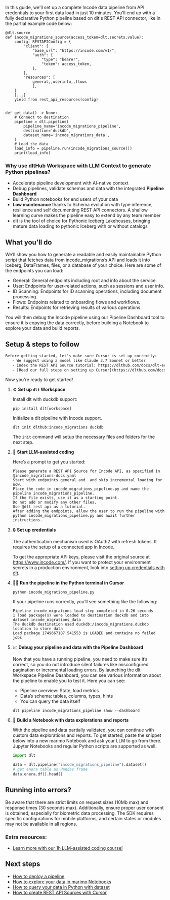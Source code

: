 In this guide, we'll set up a complete Incode data pipeline from API credentials to your first data load in just 10 minutes. You'll end up with a fully declarative Python pipeline based on dlt's REST API connector, like in the partial example code below:

```python-outcome
@dlt.source
def incode_migrations_source(access_token=dlt.secrets.value):
    config: RESTAPIConfig = {
        "client": {
            "base_url": "https://incode.com/v1/",
            "auth": {
                "type": "bearer",
                "token": access_token,
            },
        },
        "resources": [
            general,,userinfo,,flows
            ],
    }
    [...]
    yield from rest_api_resources(config)


def get_data() -> None:
    # Connect to destination
    pipeline = dlt.pipeline(
        pipeline_name='incode_migrations_pipeline',
        destination='duckdb',
        dataset_name='incode_migrations_data', 
    )
    # Load the data
    load_info = pipeline.run(incode_migrations_source())
    print(load_info) 
```

### Why use dltHub Workspace with LLM Context to generate Python pipelines?

- Accelerate pipeline development with AI-native context
- Debug pipelines, validate schemas and data with the integrated **Pipeline Dashboard**
- Build Python notebooks for end users of your data
- **Low maintenance** thanks to Schema evolution with type inference, resilience and self documenting REST API connectors. A shallow learning curve makes the pipeline easy to extend by any team member
- dlt is the tool of choice for Pythonic Iceberg Lakehouses, bringing mature data loading to pythonic Iceberg with or without catalogs

## What you’ll do

We’ll show you how to generate a readable and easily maintainable Python script that fetches data from incode_migrations’s API and loads it into Iceberg, DataFrames, files, or a database of your choice. Here are some of the endpoints you can load:

- General: General endpoints including root and info about the service.
- User: Endpoints for user-related actions, such as sessions and user info.
- ID Scanning: Endpoints for ID scanning operations, including document processing.
- Flows: Endpoints related to onboarding flows and workflows.
- Results: Endpoints for retrieving results of various operations.

You will then debug the Incode pipeline using our Pipeline Dashboard tool to ensure it is copying the data correctly, before building a Notebook to explore your data and build reports.

## Setup & steps to follow

```default
Before getting started, let's make sure Cursor is set up correctly:
   - We suggest using a model like Claude 3.7 Sonnet or better
   - Index the REST API Source tutorial: https://dlthub.com/docs/dlt-ecosystem/verified-sources/rest_api/ and add it to context as **@dlt rest api**
   - [Read our full steps on setting up Cursor](https://dlthub.com/docs/dlt-ecosystem/llm-tooling/cursor-restapi#23-configuring-cursor-with-documentation)
```

Now you're ready to get started!

1. ⚙️ **Set up `dlt` Workspace**
    
    Install dlt with duckdb support:
    ```shell
    pip install dlt[workspace]
    ```

    Initialize a dlt pipeline with Incode support.
    ```shell
    dlt init dlthub:incode_migrations duckdb
    ```

    The `init` command will setup the necessary files and folders for the next step.
    
2. 🤠 **Start LLM-assisted coding**
    
    Here’s a prompt to get you started:
    
    ```prompt
    Please generate a REST API Source for Incode API, as specified in @incode_migrations-docs.yaml 
    Start with endpoints general and  and skip incremental loading for now. 
    Place the code in incode_migrations_pipeline.py and name the pipeline incode_migrations_pipeline. 
    If the file exists, use it as a starting point. 
    Do not add or modify any other files. 
    Use @dlt rest api as a tutorial. 
    After adding the endpoints, allow the user to run the pipeline with python incode_migrations_pipeline.py and await further instructions.
    ```

    
3. 🔒 **Set up credentials** 
    
    The authentication mechanism used is OAuth2 with refresh tokens. It requires the setup of a connected app in Incode.
    
    To get the appropriate API keys, please visit the original source at https://www.incode.com/.
    If you want to protect your environment secrets in a production environment, look into [setting up credentials with dlt](https://dlthub.com/docs/walkthroughs/add_credentials).
    
4. 🏃‍♀️ **Run the pipeline in the Python terminal in Cursor**
    
    ```shell
    python incode_migrations_pipeline.py
    ```
    
    If your pipeline runs correctly, you’ll see something like the following:
    
    ```shell
    Pipeline incode_migrations load step completed in 0.26 seconds
    1 load package(s) were loaded to destination duckdb and into dataset incode_migrations_data
    The duckdb destination used duckdb:/incode_migrations.duckdb location to store data
    Load package 1749667187.541553 is LOADED and contains no failed jobs
    ```
    
5. 📈 **Debug your pipeline and data with the Pipeline Dashboard**

    Now that you have a running pipeline, you need to make sure it’s correct, so you do not introduce silent failures like misconfigured pagination or incremental loading errors. By launching the dlt Workspace Pipeline Dashboard, you can see various information about the pipeline to enable you to test it. Here you can see:
    - Pipeline overview: State, load metrics
    - Data’s schema: tables, columns, types, hints
    - You can query the data itself
    
    ```shell
    dlt pipeline incode_migrations_pipeline show --dashboard
    ```
    
6. 🐍 **Build a Notebook with data explorations and reports**

    With the pipeline and data partially validated, you can continue with custom data explorations and reports. To get started, paste the snippet below into a new marimo Notebook and ask your LLM to go from there. Jupyter Notebooks and regular Python scripts are supported as well.

    
    ```python
    import dlt

   data = dlt.pipeline("incode_migrations_pipeline").dataset()
   # get enera table as Pandas frame
   data.enera.df().head()
    ```

## Running into errors?

Be aware that there are strict limits on request sizes (10Mb max) and response times (30 seconds max). Additionally, ensure proper user consent is obtained, especially for biometric data processing. The SDK requires specific configurations for mobile platforms, and certain states or modules may not be available in all regions.

### Extra resources:

- [Learn more with our 1h LLM-assisted coding course!](https://www.youtube.com/watch?v=GGid70rnJuM)

## Next steps

- [How to deploy a pipeline](https://dlthub.com/docs/walkthroughs/deploy-a-pipeline)
- [How to explore your data in marimo Notebooks](https://dlthub.com/docs/general-usage/dataset-access/marimo)
- [How to query your data in Python with dataset](https://dlthub.com/docs/general-usage/dataset-access/dataset)
- [How to create REST API Sources with Cursor](https://dlthub.com/docs/dlt-ecosystem/llm-tooling/cursor-restapi)